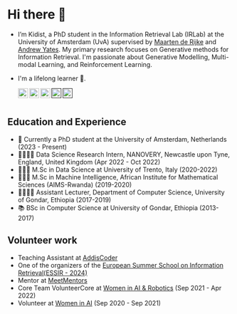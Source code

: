 # Hi there 👋 

- I’m Kidist, a PhD student in the  Information Retrieval Lab (IRLab) at the University of Amsterdam (UvA)
supervised by [Maarten de Rijke](https://staff.fnwi.uva.nl/m.derijke/) and [Andrew Yates](https://andrewyates.net/). 
My primary research focuses on Generative methods for Information Retrieval. I'm passionate about Generative Modelling, Multi-modal Learning, and Reinforcement Learning.
- I'm a lifelong learner 🌱.
  
     <a href="https://www.linkedin.com/in/kidistamde/">
      <img align="left" alt="Kidist Amde Linkdein" width="22px" src="https://cdn1.iconfinder.com/data/icons/logotypes/32/square-linkedin-512.png" />
    </a
      <a href="https://scholar.google.com/citations?user=_c20PQwAAAAJ&hl=en">
    <img align="left" alt="Google Scholar" width="22px" src="https://cdn.jsdelivr.net/gh/edent/SuperTinyIcons/images/svg/google_scholar.svg" />
</a>


   <a href="https://github.com/kidist-amde?tab=repositories">
      <img align="left" alt="Kidist Amde Github" width="22px" src="https://cdn3.iconfinder.com/data/icons/social-rounded-2/72/GitHub-512.png" />
    </a>
  
  <a href="">
      <img align="left" alt="Kidist StackOverflow" width="22px" src="https://cdn0.iconfinder.com/data/icons/social-rounded/72/stackoverflow-512.png" />
    </a>
    
   <a href="">
      <img align="left" alt="Kidist  Instagram" width="22px" src="https://cdn2.iconfinder.com/data/icons/social-media-applications/64/social_media_applications_3-instagram-512.png" />
    </a>
<br/>

<br/>

## Education and Experience 
- 🔭 Currently a PhD student at the University of Amsterdam, Netherlands (2023 - Present)
- 🧑🏽‍🔬🧪 Data Science Research Intern, NANOVERY, Newcastle upon Tyne, England, United Kingdom (Apr 2022 - Oct 2022)
- 👩🏽‍🎓 M.Sc in Data Science at University of Trento, Italy (2020-2022)
- 👩🏽‍🎓 M.Sc in Machine Intelligence, African Institute for Mathematical Sciences (AIMS-Rwanda) (2019-2020)
- 👩🏽‍🏫🥼 Assistant Lecturer,  Department of Computer Science, University of Gondar, Ethiopia (2017-2019)
- 📚 BSc in Computer Science at University of Gondar, Ethiopia (2013-2017)

## Volunteer work
- Teaching Assistant at [AddisCoder](https://www.addiscoder.com/#stuff)
- One of the organizers of the [European Summer School on Information Retrieval(ESSIR - 2024)](https://2024.essir.eu/organization)
- Mentor at [MeetMentors](https://www.meetmentors.org/kidist-amde)
- Core Team VolunteerCore at [Women in AI & Robotics](https://www.womeninairobotics.de/) (Sep 2021 - Apr 2022)
- Volunteer at [Women in AI](https://www.womeninai.co/) (Sep 2020 - Sep 2021)
